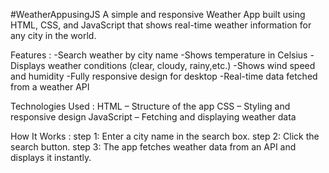 #WeatherAppusingJS
A simple and responsive Weather App built using HTML, CSS, and JavaScript that shows real-time weather information for any city in the world.

Features :
 -Search weather by city name
 -Shows temperature in Celsius 
 -Displays weather conditions (clear, cloudy, rainy,etc.)
 -Shows wind speed and humidity
 -Fully responsive design for desktop
 -Real-time data fetched from a weather API
 
Technologies Used :
HTML – Structure of the app
CSS – Styling and responsive design
JavaScript – Fetching and displaying weather data

How It Works :
step 1:
Enter a city name in the search box.
step 2:
Click the search button.
step 3:
The app fetches weather data from an API and displays it instantly.

